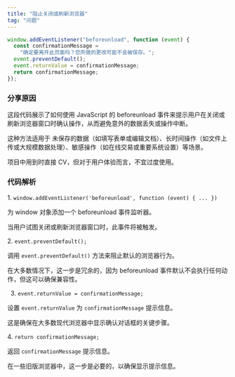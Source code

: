 ```yaml
---
title: "阻止关闭或刷新浏览器"
tag: "问题"
---
```


```js
window.addEventListener("beforeunload", function (event) {
  const confirmationMessage =
    "确定要离开此页面吗？您所做的更改可能不会被保存。";
  event.preventDefault();
  event.returnValue = confirmationMessage;
  return confirmationMessage;
});
```

### 分享原因

这段代码展示了如何使用 JavaScript 的 beforeunload 事件来提示用户在关闭或刷新浏览器窗口时确认操作，从而避免意外的数据丢失或操作中断。

这种方法适用于 未保存的数据（如填写表单或编辑文档）、长时间操作（如文件上传或大规模数据处理）、敏感操作（如在线交易或重要系统设置）等场景。

项目中用到时直接 CV，但对于用户体验而言，不宜过度使用。

### 代码解析

1. `window.addEventListener('beforeunload', function (event) { ... })`

为 window 对象添加一个 beforeunload 事件监听器。

当用户试图关闭或刷新浏览器窗口时，此事件将被触发。

2. `event.preventDefault();`

调用 `event.preventDefault()` 方法来阻止默认的浏览器行为。

在大多数情况下，这一步是冗余的，因为 beforeunload 事件默认不会执行任何动作，但这可以确保兼容性。

3. `event.returnValue = confirmationMessage;`

设置 `event.returnValue` 为 `confirmationMessage` 提示信息。

这是确保在大多数现代浏览器中显示确认对话框的关键步骤。

4. `return confirmationMessage;`

返回 `confirmationMessage` 提示信息。

在一些旧版浏览器中，这一步是必要的，以确保显示提示信息。
